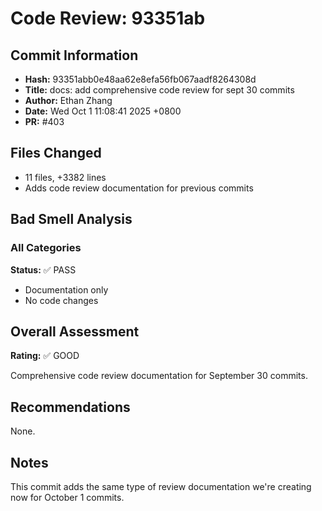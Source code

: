 # Code Review: 93351ab

## Commit Information
- **Hash:** 93351abb0e48aa62e8efa56fb067aadf8264308d
- **Title:** docs: add comprehensive code review for sept 30 commits
- **Author:** Ethan Zhang
- **Date:** Wed Oct 1 11:08:41 2025 +0800
- **PR:** #403

## Files Changed
- 11 files, +3382 lines
- Adds code review documentation for previous commits

## Bad Smell Analysis

### All Categories
**Status:** ✅ PASS
- Documentation only
- No code changes

## Overall Assessment
**Rating:** ✅ GOOD

Comprehensive code review documentation for September 30 commits.

## Recommendations
None.

## Notes
This commit adds the same type of review documentation we're creating now for October 1 commits.
